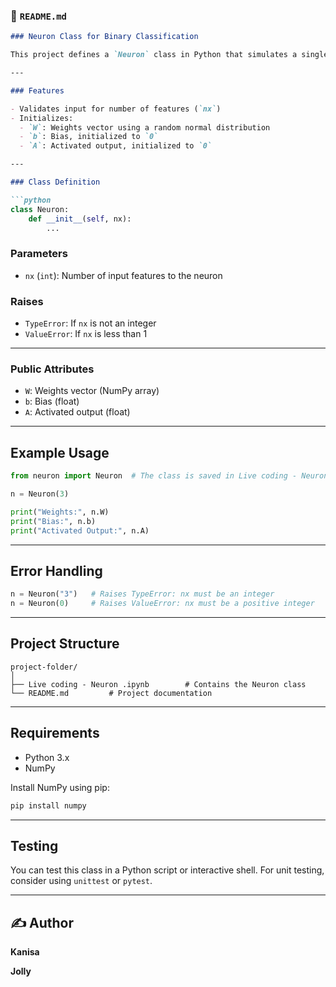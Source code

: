 ### 📄 `README.md`

````markdown
### Neuron Class for Binary Classification

This project defines a `Neuron` class in Python that simulates a single neuron used for binary classification tasks in machine learning.

---

### Features

- Validates input for number of features (`nx`)
- Initializes:
  - `W`: Weights vector using a random normal distribution
  - `b`: Bias, initialized to `0`
  - `A`: Activated output, initialized to `0`

---

### Class Definition

```python
class Neuron:
    def __init__(self, nx):
        ...
````

### Parameters

* `nx` (`int`): Number of input features to the neuron

### Raises

* `TypeError`: If `nx` is not an integer
* `ValueError`: If `nx` is less than 1

---

### Public Attributes

* `W`: Weights vector (NumPy array)
* `b`: Bias (float)
* `A`: Activated output (float)

---

##  Example Usage

```python
from neuron import Neuron  # The class is saved in Live coding - Neuron .ipynb

n = Neuron(3)

print("Weights:", n.W)
print("Bias:", n.b)
print("Activated Output:", n.A)
```

---

##  Error Handling

```python
n = Neuron("3")   # Raises TypeError: nx must be an integer
n = Neuron(0)     # Raises ValueError: nx must be a positive integer
```

---

##  Project Structure

```
project-folder/
│
├── Live coding - Neuron .ipynb        # Contains the Neuron class
└── README.md         # Project documentation
```

---

##  Requirements

* Python 3.x
* NumPy

Install NumPy using pip:

```bash
pip install numpy
```

---

##  Testing

You can test this class in a Python script or interactive shell. For unit testing, consider using `unittest` or `pytest`.

---

## ✍️ Author

**Kanisa**

**Jolly**


